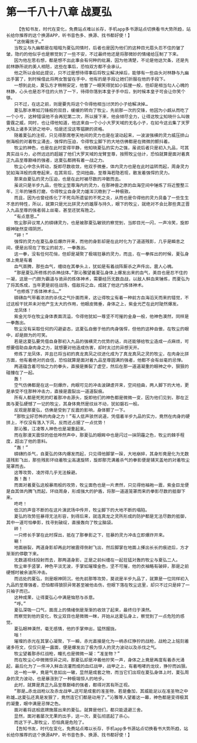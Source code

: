 # 第一千八十八章 战夏弘
        【告知书友，时代在变化，免费站点难以长存，手机app多书源站点切换看书大势所趋，站长给你推荐的这个换源APP，听书音色多、换源、找书都好使！】
       “这倒霉孩子…”
       当牧尘与九幽都是在暗暗为夏弘同情时，后者也是因为他们的这种目光眉头忍不住的皱了皱，隐约的他似乎也是察觉到了一些不安，不过最终他还是将那微妙的情绪给压制了下来。
       因为他左思右想，都是想不出此事会有何种的纰漏，因为他清楚，不论是他这欠条，还是先前林静所说的美人相陪，这些在事后，恐怕双方都不会承认。
       他之所以会如此提议，只不过是想待得事后将牧尘解决掉后，能够有一些由头对林静与九幽出手罢了，到时候借此将两女暂留在手中，他有的是手段让她们折服在他的手段下。
       一想到此处，夏弘方才稍稍安定，他瞥了一眼笑得犹如小狐狸一般，但却是相当勾人心魄的林静，心头也是忍不住的火热了一下，待得你落到本皇子手中后，到时候本皇子可会让你笑个够。
       只不过，在这之前，则是要先将这个令得他相当讨厌的小子给解决掉…
       夏弘那冰寒如刀锋般的双目，缓缓的转向了牧尘，先前那一次的交锋，他因为小觑从而吃了一个小亏，这种错误他不会再犯第二次，所以接下来，他会倾尽全力，让得这牧尘知晓什么叫做雷霆之威，同时，也让得他知道，他这来自一个小小大罗天域的无名小子，在如今这云集了天罗大陆上诸多天骄之地中，怕是还没这等猖獗的资格。
       随着夏弘的注视，只见得那席卷天地间的灵力也是在滚动起来，一波波强横的灵力威压排山倒海般的对着牧尘涌去，强悍的压迫，令得牧尘脚下的大地仿佛都是在微微的颤抖着。
       牧尘的神色，也是在此时变得平静，他知晓夏弘的实力之强，虽说后者只是初入九品，可其真实战斗力，必然远远的超越了他们大罗天域的龙臂至尊，按照牧尘估计，恐怕就算是面对着真正九品至尊巅峰的强者，这夏弘都拥有着一战之力。
       牧尘心中念头转动，旋即尽数收敛，他双手微垂，体内灵力也是在此时运转而起，周身灵力犹如海洋般的席卷起来，在其背后，空间扭曲，至尊海若隐若现，散发着强悍的灵力。
       那来自夏弘的灵力压迫，也是在此时被尽数的冲散而去。
       虽说只是半步九品，但牧尘至尊海内的灵力，在那神兽之原的血海空间中锤炼了将近整整三年，三年的锤炼打磨，令得牧尘自身灵力雄浑沉稳到了一种极致。
       而且，因为也曾经炼化了不死鸟所遗留的不死之炎，从而也是令得他的灵力具备了一些生生不息的特性，所以，就算只是光比拼灵力的雄厚与持久，眼下的牧尘，就绝对不会比那些真正晋入九品至尊的强者弱上丝毫，甚至还犹有胜之。
       “有点意思…”
       牧尘那异议常人的磅礴灵力，也是被那夏弘敏锐的察觉到，当即目光一闪，一声冷笑，旋即眼神陡然变得阴厉。
       “砰！”
       强悍的灵力在夏弘身后爆炸开来，而他的身影却是在此时化为了道道残影，几乎是瞬息之间，便是出现在了牧尘的前方，一拳轰出。
       这一拳，没有任何花俏，但却是凝聚了极端狂暴的灵力，而且，在一拳挥出的时候，夏弘身体上竟是有着
       血气蒸腾，那些血气，缠绕在其拳头上，犹如是有着战阵厮杀之声传出，震人心魄。
       “那是夏弘所修炼的杀神战体。”那沁雅望着夏弘身体上爆发出来的血气，美目也是忍不住的一凝，这是一门颇为霸道与诡异的炼体神术，需要经历无数血战，以敌人鲜血来锤炼，而夏弘为了将其炼成，当年更是前往战场，借敌将之血，成就了他这门炼体神术。
       “也修炼了炼体神术么…”
       磅礴血气带着浓浓的杀伐之气扑面而来，这让得牧尘有着一种前方血海滔天而来的错觉，不过这般干扰并未对他产生太大的作用，他眼皮微垂，身体之上，紫金光芒在此时陡然爆发。
       龙凤体！
       紫金光华在牧尘身体表面流溢，令得他犹如一尊坚不可摧的金身一般，他神色漠然，同样是一拳轰出。
       牧尘没有采取任何的闪避姿态，这夏弘自傲于他的肉身强悍，但他的这种自傲，在牧尘的眼中，却是颇为的可笑。
       若是这夏弘要凭借自身那初入九品的强横灵力优势的话，尚还能够给牧尘造成一点麻烦，可想要借助自身肉身之力，就想要对他造成伤害，却时太过的异想天开。
       修炼了龙凤体，并且已将当初的真龙真凤之纹进化成为了真龙真凤之灵的牧尘，在肉身比拼方面，他有着绝对的自信，恐怕就算是面对着九品至尊圆满的强者，他都不会有丝毫的忌惮。
       两道蕴含着可怕之力的拳头，直接是撕裂了虚空，然后在那一道道凝重的眼神之中，狠狠的碰撞在了一起。
       轰！
       空气仿佛都是在这一刻爆炸，肉眼可见的冲击波肆虐开来，空间扭曲，两人脚下的大地，更是承受不住那种冲击力，直接是震裂出一道道裂痕。
       所有人都是死死的盯着那冲击源头，旋即他们的神色都是微微一变，因为他们见到，那在正面与夏弘硬憾了一记的牧尘，其身体竟然是纹丝不动，犹如磐石一般。
       反观是那夏弘，仿佛是受到了反震的影响，身体颤了一下。
       “那牧尘好恐怖的肉身之力！”有人低声骇然说道，凭借着半步九品的实力，竟然在肉身的硬拼上，不仅没有落入下风，反而还占据了一点优势！
       那沁雅，江凌等人神色也是凝重起来。
       而在那漫天震惊的低低哗然声中，那夏弘的眼眸中也是闪过一抹阴霾之色，牧尘的棘手程度，超出了他的意料。
       “轰！”
       磅礴的杀气，自夏弘的体内爆发而起，只见得他脚掌一跺，大地崩碎，其身形竟是化为无数道残影飞出，那些残影环绕着牧尘高速旋转，旋即那充满着杀气的拳影便是铺天盖地的对着牧尘笼罩而去。
       这等攻势，凌厉得几乎无法躲避。
       轰！轰！
       而面对着夏弘这般暴雨般的攻势，牧尘面色也是一片肃然，只见得他袖袍一震，紫金巨龙便是自其体内腾飞而起，环绕周身，形成强大的护盾，将那一道道笼罩而来的拳影尽数的抵御下来。
       咚咚！
       低沉的声音不断的在这片演武场中传开，牧尘脚下的大地不断的塌陷。
       夏弘的攻势狂暴得无法形容，到得后来，就连真龙之灵所形成的防护都是无法尽数的抵御，其中一道可怕拳影，找寻到破绽，直接轰向了牧尘脑袋。
       砰！
       一只修长手掌在此时探出，抵在了那拳影之下，狂暴的灵力冲击立即爆炸开来。
       唰！
       地面崩裂，两道身影却再此时被震得倒射飞出，然后脚掌在地面上搽出长长的痕迹后，方才渐渐的停歇下来。
       无数道视线投射而去，那两道身影，正是之前纠缠在一起狂猛对轰的牧尘与夏弘二人。
       牧尘单手竖掌，神色平淡无波，手掌如璀璨金色，坚不可摧，他的衣袖略有破碎，那是之前硬憾时被余波所冲击。
       而远处的夏弘，则是眼神阴沉，他先前那等攻势，莫说是半步九品了，就算是一位同样初入九品的至尊强者，恐怕都得狼狈异常甚至被他击伤，但眼下落在牧尘这里，却只不过只是碎了一只袖子而已。
       这种成果，让得夏弘心中满是恼怒与杀意。
       “呼。”
       夏弘深吸一口气，面庞上的情绪倒是渐渐的收敛了起来，最终归于漠然。
       而察觉到他的变化，牧尘双目也是微微一眯，开始从这夏弘身上，察觉到了一点危险的感觉。
       夏弘眼神漠然，毫无感情，他的手掌伸出，猛然握拢。
       嗡！
       璀璨的赤光在其掌心凝聚，下一瞬，赤光直接是化为一柄赤红狰狞的战枪，战枪之上铭刻着诸多符文，仅仅只是一露面，便是爆发出了极为惊人的灵力波动以及杀伐之气。
       牧尘望着那赤红战枪，瞳孔也是微微一凝：“准圣物？”
       而在牧尘心中微微惊异之间，那夏弘却是冲着他狞笑一声，身体之上竟是再度有着赤光涌起，最后化为了一件冲入鲜血浇灌而成的血红战甲，战甲之上，有着咆哮的龙纹，狰狞而凶狠。
       这一枪一甲，竟是气息如出一辙，显然是成套之物，而当它们出现在夏弘身体上时，夏弘周身的灵力波动，也是暴涨到了一种极端惊人的地步。
       此时，就算是真正九品至尊巅峰的强者，都得对其有所正视。
       “那是…赤龙战枪以及赤龙战甲…这可是成套的准圣物，若是叠加，其威能足以在准圣物之中称雄…这夏弘还真是发狠了，竟然连它们都是动用了。”沁雅等人望着这一幕，神色都是变得极其的凝重，眼中满是忌惮之色。
       面对着将这般底牌施展出来的夏弘，就算是他们，都只能退避三舍。
       显然，面对着屡次无果的出手，这一次，夏弘彻底起了杀心。
       而这下子…那牧尘，恐怕真是危险了。
       【告知书友，时代在变化，免费站点难以长存，手机app多书源站点切换看书大势所趋，站长给你推荐的这个换源APP，听书音色多、换源、找书都好使！】